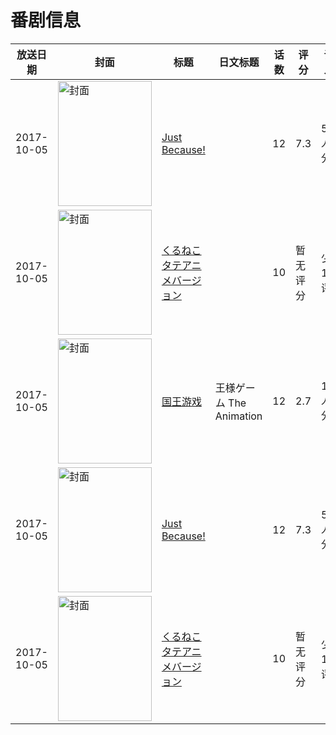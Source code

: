 # 番剧信息

|放送日期|封面|标题|日文标题|话数|评分|评分人数|
|---|---|---|---|---|---|---|
|2017-10-05|<img src="https://lain.bgm.tv/pic/cover/c/cf/9d/212278_zwYLL.jpg" alt="封面" style="width:150px;height:200px;object-fit:cover;">|[Just Because!](https://bangumi.tv/subject/212278)||12|7.3|5626人评分|
|2017-10-05|<img src="https://lain.bgm.tv/pic/cover/c/2e/bd/227059_4FZuJ.jpg" alt="封面" style="width:150px;height:200px;object-fit:cover;">|[くるねこ タテアニメバージョン](https://bangumi.tv/subject/227059)||10|暂无评分|少于10人评分|
|2017-10-05|<img src="https://lain.bgm.tv/pic/cover/c/87/ed/221119_rmFW1.jpg" alt="封面" style="width:150px;height:200px;object-fit:cover;">|[国王游戏](https://bangumi.tv/subject/221119)|王様ゲーム The Animation|12|2.7|1572人评分|
|2017-10-05|<img src="https://lain.bgm.tv/pic/cover/c/cf/9d/212278_zwYLL.jpg" alt="封面" style="width:150px;height:200px;object-fit:cover;">|[Just Because!](https://bangumi.tv/subject/212278)||12|7.3|5626人评分|
|2017-10-05|<img src="https://lain.bgm.tv/pic/cover/c/2e/bd/227059_4FZuJ.jpg" alt="封面" style="width:150px;height:200px;object-fit:cover;">|[くるねこ タテアニメバージョン](https://bangumi.tv/subject/227059)||10|暂无评分|少于10人评分|
